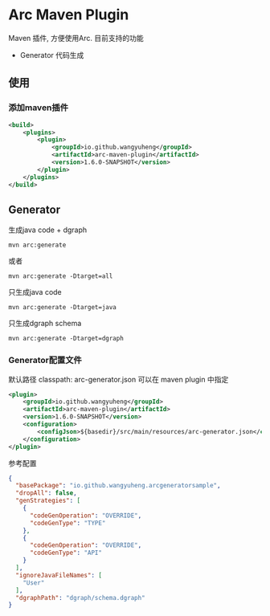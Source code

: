 # Arc Maven Plugin

Maven 插件, 方便使用Arc. 目前支持的功能

- Generator 代码生成

## 使用

### 添加maven插件

```xml
<build>
    <plugins>
        <plugin>
            <groupId>io.github.wangyuheng</groupId>
            <artifactId>arc-maven-plugin</artifactId>
            <version>1.6.0-SNAPSHOT</version>
        </plugin>
    </plugins>
</build>
```

## Generator 

生成java code + dgraph

```shell script
mvn arc:generate
```
或者
```shell script
mvn arc:generate -Dtarget=all
```

只生成java code

```shell script
mvn arc:generate -Dtarget=java
```

只生成dgraph schema 

```shell script
mvn arc:generate -Dtarget=dgraph
```

### Generator配置文件

默认路径 classpath: arc-generator.json 可以在 maven plugin 中指定

```xml
<plugin>
    <groupId>io.github.wangyuheng</groupId>
    <artifactId>arc-maven-plugin</artifactId>
    <version>1.6.0-SNAPSHOT</version>
    <configuration>
        <configJson>${basedir}/src/main/resources/arc-generator.json</configJson>
    </configuration>
</plugin>
```

参考配置

```json
{
  "basePackage": "io.github.wangyuheng.arcgeneratorsample",
  "dropAll": false,
  "genStrategies": [
    {
      "codeGenOperation": "OVERRIDE",
      "codeGenType": "TYPE"
    },
    {
      "codeGenOperation": "OVERRIDE",
      "codeGenType": "API"
    }
  ],
  "ignoreJavaFileNames": [
    "User"
  ],
  "dgraphPath": "dgraph/schema.dgraph"
}
```